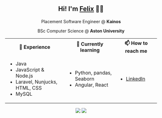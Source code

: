 ## <p align="center">Hi! I'm [Felix](https://felixmoore.github.io/) 👋✨</p>
<div align="center">
  <p>Placement Software Engineer @ <b>Kainos</b></p>
  <p>BSc Computer Science @ <b>Aston University</b></p>


  <table border ="0" align="center"> 
    <th>🌱 Experience</th>
    <th>🔭 Currently learning</th>
    <th>📫 How to reach me</th>
    <tr>
      <td> 
        <ul>
          <li>Java</li>
          <li>JavaScript & Node.js</li>
          <li>Laravel, Nunjucks, HTML, CSS</li>
          <li>MySQL</li>
        </ul>
      </td>
      <td> 
        <ul>
          <li>Python, pandas, Seaborn </li>
          <li>Angular, React</li>
        </ul>
      </td>
      <td> 
        <ul>
          <li><a href="https://linkedin.com/in/felixmoore">LinkedIn</a></li>
        </ul>
      </td>
    </tr>
  </table>
  
  <img src="https://github.com/felixmoore/stats/blob/master/generated/overview.svg">
  <img src="https://github.com/felixmoore/stats/blob/master/generated/languages.svg">
</div>



<!--
**felixmoore/felixmoore** is a ✨ _special_ ✨ repository because its `README.md` (this file) appears on your GitHub profile.

Here are some ideas to get you started:

- 🔭 I’m currently working on ...
- 🌱 I’m currently learning ...
- 👯 I’m looking to collaborate on ...
- 🤔 I’m looking for help with ...
- 💬 Ask me about ...
- 📫 How to reach me: ...
- 😄 Pronouns: ...
- ⚡ Fun fact: ...
-->
